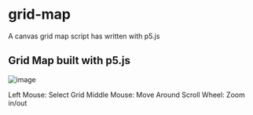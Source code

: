 # grid-map
A canvas grid map script has written with p5.js

## Grid Map built with p5.js
![image](https://user-images.githubusercontent.com/47722606/163982994-f1c57af2-1645-4ae5-8b06-180296946244.png)

Left Mouse: Select Grid
Middle Mouse: Move Around
Scroll Wheel: Zoom in/out
